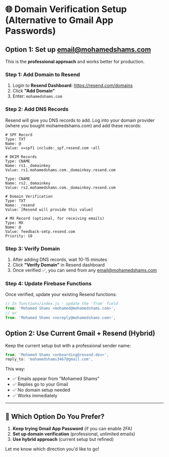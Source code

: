 # 🌐 Domain Verification Setup (Alternative to Gmail App Passwords)

## Option 1: Set up email@mohamedshams.com

This is the **professional approach** and works better for production.

### Step 1: Add Domain to Resend

1. Login to **Resend Dashboard**: https://resend.com/domains
2. Click **"Add Domain"**
3. Enter: `mohamedshams.com`

### Step 2: Add DNS Records

Resend will give you DNS records to add. Log into your domain provider (where you bought mohamedshams.com) and add these records:

```dns
# SPF Record
Type: TXT
Name: @
Value: v=spf1 include:_spf.resend.com ~all

# DKIM Records  
Type: CNAME
Name: rs1._domainkey
Value: rs1.mohamedshams.com._domainkey.resend.com

Type: CNAME
Name: rs2._domainkey
Value: rs2.mohamedshams.com._domainkey.resend.com

# Domain Verification
Type: TXT
Name: _resend
Value: [Resend will provide this value]

# MX Record (optional, for receiving emails)
Type: MX
Name: @
Value: feedback-smtp.resend.com
Priority: 10
```

### Step 3: Verify Domain

1. After adding DNS records, wait 10-15 minutes
2. Click **"Verify Domain"** in Resend dashboard
3. Once verified ✅, you can send from any email@mohamedshams.com

### Step 4: Update Firebase Functions

Once verified, update your existing Resend functions:

```javascript
// In functions/index.js - update the 'from' field
from: 'Mohamed Shams <mohamed@mohamedshams.com>',
// or
from: 'Mohamed Shams <noreply@mohamedshams.com>',
```

## Option 2: Use Current Gmail + Resend (Hybrid)

Keep the current setup but with a professional sender name:

```javascript
from: 'Mohamed Shams <onboarding@resend.dev>',
reply_to: 'mohamedshams3467@gmail.com',
```

This way:
- ✅ Emails appear from "Mohamed Shams"
- ✅ Replies go to your Gmail
- ✅ No domain setup needed
- ✅ Works immediately

---

## 🤔 Which Option Do You Prefer?

1. **Keep trying Gmail App Password** (if you can enable 2FA)
2. **Set up domain verification** (professional, unlimited emails)
3. **Use hybrid approach** (current setup but refined)

Let me know which direction you'd like to go!
